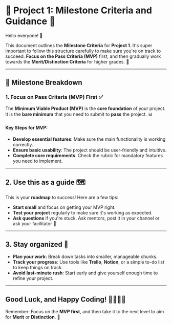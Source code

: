 # 🎯 **Project 1: Milestone Criteria and Guidance** 🎯

Hello everyone! 👋

This document outlines the **Milestone Criteria** for **Project 1**. It's super important to follow this structure carefully to make sure you're on track to succeed. **Focus on the Pass Criteria (MVP)** first, and then gradually work towards the **Merit/Distinction Criteria** for higher grades. 🚀

---

## **📌 Milestone Breakdown**

### **1. Focus on Pass Criteria (MVP) First** ✅

The **Minimum Viable Product (MVP)** is the **core foundation** of your project. It is the **bare minimum** that you need to submit to **pass** the project. 📊 

#### Key Steps for MVP:
- **Develop essential features**: Make sure the main functionality is working correctly.
- **Ensure basic usability**: The project should be user-friendly and intuitive.
- **Complete core requirements**: Check the rubric for mandatory features you need to implement.

---


## **2. Use this as a guide** 🗺️

This is your **roadmap** to success! Here are a few tips:
- **Start small** and focus on getting your MVP right.
- **Test your project** regularly to make sure it's working as expected.
- **Ask questions** if you're stuck. Ask mentors, post it in your channel or ask your facilitator 💬

---

## **3. Stay organized** 📅

- **Plan your work**: Break down tasks into smaller, manageable chunks.
- **Track your progress**: Use tools like **Trello**, **Notion**, or a simple to-do list to keep things on track.
- **Avoid last-minute rush**: Start early and give yourself enough time to refine your project.

---

## **Good Luck, and Happy Coding!** 👨‍💻👩‍💻

Remember: Focus on the **MVP first**, and then take it to the next level to aim for **Merit** or **Distinction**. 💪
